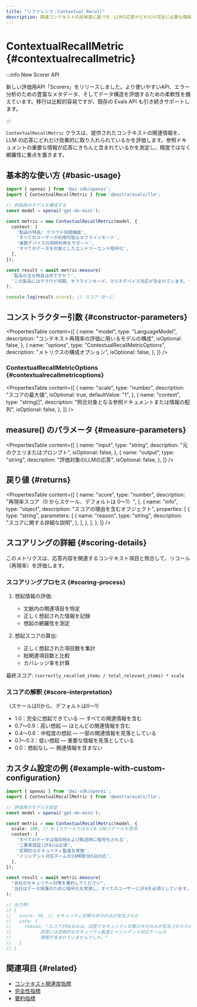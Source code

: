 ```yaml
---
title: "リファレンス：Contextual Recall"
description: 関連コンテキストの反映度に基づき、LLMの応答がどれだけ完全に必要な情報を取り込めているかを評価する「Contextual Recall」指標のドキュメント。
---
```


# ContextualRecallMetric \{#contextualrecallmetric\}

:::info New Scorer API

新しい評価用API「Scorers」をリリースしました。より使いやすいAPI、エラー分析のための豊富なメタデータ、そしてデータ構造を評価するための柔軟性を備えています。移行は比較的容易ですが、既存の Evals API も引き続きサポートします。

:::

`ContextualRecallMetric` クラスは、提供されたコンテキストの関連情報を、LLM の応答にどれだけ効果的に取り入れられているかを評価します。参照ドキュメントの重要な情報が応答にきちんと含まれているかを測定し、精度ではなく網羅性に重点を置きます。

## 基本的な使い方 \{#basic-usage\}

```typescript
import { openai } from '@ai-sdk/openai';
import { ContextualRecallMetric } from '@mastra/evals/llm';

// 評価用のモデルを構成する
const model = openai('gpt-4o-mini');

const metric = new ContextualRecallMetric(model, {
  context: [
    '製品の特長: クラウド同期機能',
    'すべてのユーザーが利用可能なオフラインモード',
    '複数デバイスの同時利用をサポート',
    'すべてのデータを対象としたエンドツーエンド暗号化',
  ],
});

const result = await metric.measure(
  '製品の主な特長は何ですか？',
  'この製品にはクラウド同期、オフラインモード、マルチデバイス対応が含まれています。',
);

console.log(result.score); // スコア（0〜1）
```

## コンストラクター引数 \{#constructor-parameters\}

<PropertiesTable
  content={[
{
name: "model",
type: "LanguageModel",
description:
"コンテキスト再現率の評価に用いるモデルの構成",
isOptional: false,
},
{
name: "options",
type: "ContextualRecallMetricOptions",
description: "メトリクスの構成オプション",
isOptional: false,
},
]}
/>

### ContextualRecallMetricOptions \{#contextualrecallmetricoptions\}

<PropertiesTable
  content={[
{
name: "scale",
type: "number",
description: "スコアの最大値",
isOptional: true,
defaultValue: "1",
},
{
name: "context",
type: "string[]",
description:
"照合対象となる参照ドキュメントまたは情報の配列",
isOptional: false,
},
]}
/>

## measure() のパラメータ \{#measure-parameters\}

<PropertiesTable
  content={[
{
name: "input",
type: "string",
description: "元のクエリまたはプロンプト",
isOptional: false,
},
{
name: "output",
type: "string",
description: "評価対象のLLMの応答",
isOptional: false,
},
]}
/>

## 戻り値 \{#returns\}

<PropertiesTable
  content={[
{
name: "score",
type: "number",
description: "再現率スコア（0 からスケール、デフォルトは 0～1）",
},
{
name: "info",
type: "object",
description: "スコアの理由を含むオブジェクト",
properties: [
{
type: "string",
parameters: [
{
name: "reason",
type: "string",
description: "スコアに関する詳細な説明",
},
],
},
],
},
]}
/>

## スコアリングの詳細 \{#scoring-details\}

このメトリクスは、応答内容を関連するコンテキスト項目と照合して、リコール（再現率）を評価します。

### スコアリングプロセス \{#scoring-process\}

1. 想起情報の評価:
   * 文脈内の関連項目を特定
   * 正しく想起された情報を記録
   * 想起の網羅性を測定

2. 想起スコアの算出:
   * 正しく想起された項目数を集計
   * 総関連項目数と比較
   * カバレッジ率を計算

最終スコア: `(correctly_recalled_items / total_relevant_items) * scale`

### スコアの解釈 \{#score-interpretation\}

（スケールは0から、デフォルトは0～1）

* 1.0：完全に想起できている — すべての関連情報を含む
* 0.7～0.9：高い想起 — ほとんどの関連情報を含む
* 0.4～0.6：中程度の想起 — 一部の関連情報を見落としている
* 0.1～0.3：低い想起 — 重要な情報を見落としている
* 0.0：想起なし — 関連情報を含まない

## カスタム設定の例 \{#example-with-custom-configuration\}

```typescript
import { openai } from '@ai-sdk/openai';
import { ContextualRecallMetric } from '@mastra/evals/llm';

// 評価用のモデルを設定
const model = openai('gpt-4o-mini');

const metric = new ContextualRecallMetric(model, {
  scale: 100, // 0-1スケールではなく0-100スケールを使用
  context: [
    'すべてのデータは保存時および転送時に暗号化される',
    '二要素認証(2FA)は必須',
    '定期的なセキュリティ監査を実施',
    'インシデント対応チームが24時間365日対応',
  ],
});

const result = await metric.measure(
  "会社のセキュリティ対策を要約してください",
  '当社はデータ保護のために暗号化を実装し、すべてのユーザーに2FAを必須としています。',
);

// 出力例:
// {
//   score: 50, // セキュリティ対策の半分のみが言及された
//   info: {
//     reason: "スコアが50なのは、回答でセキュリティ対策の半分のみが言及されたためです。
//           回答には定期的なセキュリティ監査とインシデント対応チームの
//           情報が含まれていませんでした。"
//   }
// }
```

## 関連項目 \{#related\}

* [コンテキスト関連度指標](./context-relevancy)
* [完全性指標](./completeness)
* [要約指標](./summarization)